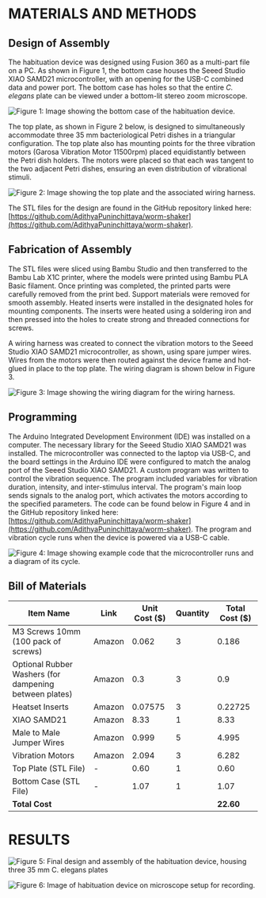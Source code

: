 # MATERIALS AND METHODS 

## Design of Assembly
The habituation device was designed using Fusion 360 as a multi-part file on a PC. As shown in Figure 1, the bottom case houses the Seeed Studio XIAO SAMD21 microcontroller, with an opening for the USB-C combined data and power port. The bottom case has holes so that the entire *C. elegans* plate can be viewed under a bottom-lit stereo zoom microscope. 

![Figure 1: Image showing the bottom case of the habituation device.](#)

The top plate, as shown in Figure 2 below, is designed to simultaneously accommodate three 35 mm bacteriological Petri dishes in a triangular configuration. The top plate also has mounting points for the three vibration motors (Garosa Vibration Motor 11500rpm) placed equidistantly between the Petri dish holders. The motors were placed so that each was tangent to the two adjacent Petri dishes, ensuring an even distribution of vibrational stimuli. 

![Figure 2: Image showing the top plate and the associated wiring harness.](#)

The STL files for the design are found in the GitHub repository linked here: [https://github.com/AdithyaPuninchittaya/worm-shaker](https://github.com/AdithyaPuninchittaya/worm-shaker).

## Fabrication of Assembly  
The STL files were sliced using Bambu Studio and then transferred to the Bambu Lab X1C printer, where the models were printed using Bambu PLA Basic filament. Once printing was completed, the printed parts were carefully removed from the print bed. Support materials were removed for smooth assembly. Heated inserts were installed in the designated holes for mounting components. The inserts were heated using a soldering iron and then pressed into the holes to create strong and threaded connections for screws.

A wiring harness was created to connect the vibration motors to the Seeed Studio XIAO SAMD21 microcontroller, as shown, using spare jumper wires. Wires from the motors were then routed against the device frame and hot-glued in place to the top plate. The wiring diagram is shown below in Figure 3. 

![Figure 3: Image showing the wiring diagram for the wiring harness.](#)

## Programming
The Arduino Integrated Development Environment (IDE) was installed on a computer. The necessary library for the Seeed Studio XIAO SAMD21 was installed. The microcontroller was connected to the laptop via USB-C, and the board settings in the Arduino IDE were configured to match the analog port of the Seeed Studio XIAO SAMD21. A custom program was written to control the vibration sequence. The program included variables for vibration duration, intensity, and inter-stimulus interval. The program's main loop sends signals to the analog port, which activates the motors according to the specified parameters. The code can be found below in Figure 4 and in the GitHub repository linked here: [https://github.com/AdithyaPuninchittaya/worm-shaker](https://github.com/AdithyaPuninchittaya/worm-shaker). The program and vibration cycle runs when the device is powered via a USB-C cable. 

![Figure 4: Image showing example code that the microcontroller runs and a diagram of its cycle.](#)

## Bill of Materials

| Item Name | Link | Unit Cost ($) | Quantity | Total Cost ($) |
|-----------|------|---------------|----------|----------------|
| M3 Screws 10mm (100 pack of screws) | Amazon | 0.062 | 3 | 0.186 |
| Optional Rubber Washers (for dampening between plates) | Amazon | 0.3 | 3 | 0.9 |
| Heatset Inserts | Amazon | 0.07575 | 3 | 0.22725 |
| XIAO SAMD21 | Amazon | 8.33 | 1 | 8.33 |
| Male to Male Jumper Wires | Amazon | 0.999 | 5 | 4.995 |
| Vibration Motors | Amazon | 2.094 | 3 | 6.282 |
| Top Plate (STL File) | - | 0.60 | 1 | 0.60 |
| Bottom Case (STL File) | - | 1.07 | 1 | 1.07 |
| **Total Cost** | | | | **22.60** |

# RESULTS

![Figure 5: Final design and assembly of the habituation device, housing three 35 mm *C. elegans* plates](#)

![Figure 6: Image of habituation device on microscope setup for recording.](#)
